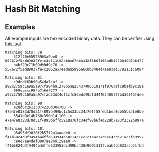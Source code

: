 # Hash Bit Matching


## Examples

All example inputs are hex encoded binary data. They can be verifier using [this tool](https://emn178.github.io/online-tools/sha256.html).
```
Matching bits: 79
	312f40e65925903a9be0 -> 557672f5ed89037fe4c3e511592eb8a67aba132f3b6f466adb1970840858b477
	b4bf29c71b09d90d9e70 -> 557672f5ed89037fe4c2662aa7eede95995a660b8484d7ee03ed5782101c6084

Matching bits: 81
	c9dcdf68b90a54da7caf -> a92c2759c169a5a97cfa84b9127855aa25437406519171f976dafc9befb9c18e
	068eeccc954e7a6df277 -> a92c2759c169a5a97cfad33d34df1cfc56edc99afd44263406707bd36846fdee

Matching bits: 90
	e28d6c2e113074220d30e700 -> 47e47e0383d70d51f4895b490bc1c5d33bc34a7eff58feb1bea2db55b5a1e8be
	5541d9e14b780c350d141100 -> 47e47e0383d70d51f4895b6ffc5918a76fc34ef98b6f4d229b7883f2392b897a

Matching bits: 101
	95495df9020f2b57f2a1aaede0 -> f41b6824d3f9494b4dffd633934a50214e1ee2c1b427acbce4ecb21adcfa9997
	ce0e7ea4def8987ae249129ee0 -> f41b6824d3f9494b4dffd633953dc499bc438e9691318fceab6cb823abc51fbd
```
